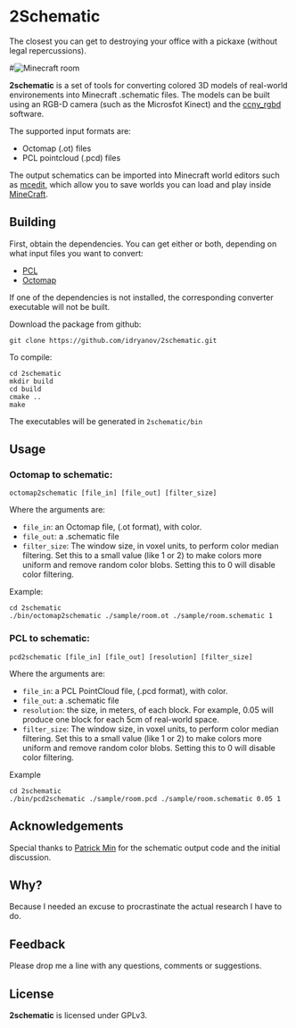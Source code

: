 2Schematic
===================================
The closest you can get to destroying your office with a pickaxe (without legal repercussions).

#![Minecraft room](https://raw.github.com/idryanov/2schematic/master/sample/images/mcedit.png "Minecraft room")

**2schematic** is a set of tools for converting colored 3D models of real-world environements 
into Minecraft .schematic files. The models can be built using an RGB-D camera (such as the Microsfot Kinect) 
and the [ccny_rgbd](github.com/ccny_rgbd/tools) software. 

The supported input formats are:
 * Octomap (.ot) files
 * PCL pointcloud (.pcd) files

The output schematics can be imported into Minecraft world editors such as [mcedit](http://www.mcedit.net/), 
which allow you to save worlds you can load and play inside [MineCraft](http://minecraft.net).

Building
-----------------------------------

First, obtain the dependencies. You can get either or both, depending on what input files you want to convert:

 * [PCL](http://pointclouds.org/downloads/linux.html)
 * [Octomap](https://github.com/OctoMap/octomap)

If one of the dependencies is not installed, the corresponding converter executable will not be built.

Download the package from github:

    git clone https://github.com/idryanov/2schematic.git

To compile:    
    
    cd 2schematic
    mkdir build
    cd build
    cmake ..
    make

The executables will be generated in `2schematic/bin`

Usage
-----------------------------------

### Octomap to schematic: ###

    octomap2schematic [file_in] [file_out] [filter_size]
    
Where the arguments are:

 * `file_in`: an Octomap file, (.ot format), with color.
 * `file_out`: a .schematic file
 * `filter_size`: The window size, in voxel units, to perform color median filtering. 
Set this to a small value (like 1 or 2) to make colors more uniform and remove random color blobs.
Setting this to 0 will disable color filtering.

Example:

    cd 2schematic
    ./bin/octomap2schematic ./sample/room.ot ./sample/room.schematic 1
    
### PCL to schematic: ###
    
    pcd2schematic [file_in] [file_out] [resolution] [filter_size]
    
Where the arguments are:

 * `file_in`: a PCL PointCloud file, (.pcd format), with color.
 * `file_out`: a .schematic file
 * `resolution`: the size, in meters, of each block. For example, 0.05 will 
produce one block for each 5cm of real-world space.
 * `filter_size`: The window size, in voxel units, to perform color median filtering. 
Set this to a small value (like 1 or 2) to make colors more uniform and remove random color blobs.
Setting this to 0 will disable color filtering.

Example    

    cd 2schematic
    ./bin/pcd2schematic ./sample/room.pcd ./sample/room.schematic 0.05 1

Acknowledgements
-----------------------------------

Special thanks to [Patrick Min](http://www.patrickmin.com/minecraft) for the schematic output code and the 
initial discussion.

Why?
-----------------------------------

Because I needed an excuse to procrastinate the actual research I have to do. 

Feedback
-----------------------------------

Please drop me a line with any questions, comments or suggestions.

License
-----------------------------------
**2schematic** is licensed under GPLv3.

